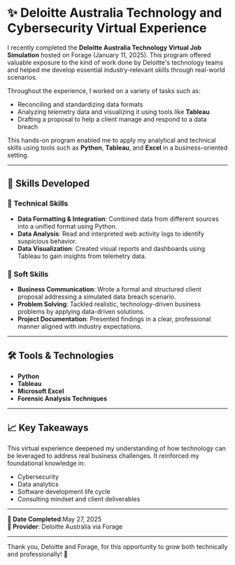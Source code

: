 # ✨ Deloitte Australia Technology and Cybersecurity Virtual Experience 

I recently completed the **Deloitte Australia Technology Virtual Job Simulation** hosted on Forage (January 11, 2025). This program offered valuable exposure to the kind of work done by Deloitte's technology teams and helped me develop essential industry-relevant skills through real-world scenarios.

Throughout the experience, I worked on a variety of tasks such as:
- Reconciling and standardizing data formats
- Analyzing telemetry data and visualizing it using tools like **Tableau**
- Drafting a proposal to help a client manage and respond to a data breach

This hands-on program enabled me to apply my analytical and technical skills using tools such as **Python**, **Tableau**, and **Excel** in a business-oriented setting.

---

## 🌟 Skills Developed

### 📌 Technical Skills
- **Data Formatting & Integration**: Combined data from different sources into a unified format using Python.
- **Data Analysis**: Read and interpreted web activity logs to identify suspicious behavior.
- **Data Visualization**: Created visual reports and dashboards using Tableau to gain insights from telemetry data.

### 📌 Soft Skills
- **Business Communication**: Wrote a formal and structured client proposal addressing a simulated data breach scenario.
- **Problem Solving**: Tackled realistic, technology-driven business problems by applying data-driven solutions.
- **Project Documentation**: Presented findings in a clear, professional manner aligned with industry expectations.

---

## 🛠️ Tools & Technologies
- **Python**
- **Tableau**
- **Microsoft Excel**
- **Forensic Analysis Techniques**

---

## 📈 Key Takeaways

This virtual experience deepened my understanding of how technology can be leveraged to address real business challenges. It reinforced my foundational knowledge in:
- Cybersecurity
- Data analytics
- Software development life cycle
- Consulting mindset and client deliverables

---

**📅 Date Completed**:May 27, 2025  
**🏢 Provider**: Deloitte Australia via Forage

---

Thank you, Deloitte and Forage, for this opportunity to grow both technically and professionally! 🙌
